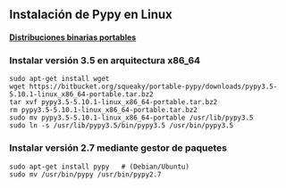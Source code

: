 ## Instalación de Pypy en Linux

#### [Distribuciones binarias portables](https://github.com/squeaky-pl/portable-pypy#portable-pypy-distribution-for-linux)

### Instalar versión 3.5 en arquitectura x86_64
```
sudo apt-get install wget
wget https://bitbucket.org/squeaky/portable-pypy/downloads/pypy3.5-5.10.1-linux_x86_64-portable.tar.bz2
tar xvf pypy3.5-5.10.1-linux_x86_64-portable.tar.bz2
rm pypy3.5-5.10.1-linux_x86_64-portable.tar.bz2
sudo mv pypy3.5-5.10.1-linux_x86_64-portable /usr/lib/pypy3.5
sudo ln -s /usr/lib/pypy3.5/bin/pypy3.5 /usr/bin/pypy3.5
```

### Instalar versión 2.7 mediante gestor de paquetes
```
sudo apt-get install pypy   # (Debian/Ubuntu)
sudo mv /usr/bin/pypy /usr/bin/pypy2.7
```
